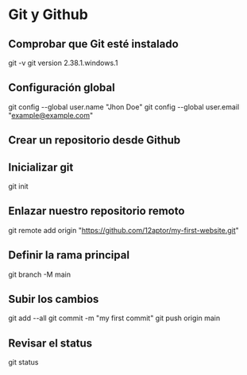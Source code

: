 # Git y Github

## Comprobar que Git esté instalado

git -v
git version 2.38.1.windows.1


## Configuración global

git config --global user.name "Jhon Doe"
git config --global user.email "example@example.com"


## Crear un repositorio desde Github

## Inicializar git

git init


## Enlazar nuestro repositorio remoto

git remote add origin "https://github.com/12aptor/my-first-website.git"


## Definir la rama principal

git branch -M main


## Subir los cambios

git add --all
git commit -m "my first commit"
git push origin main

## Revisar el status

git status